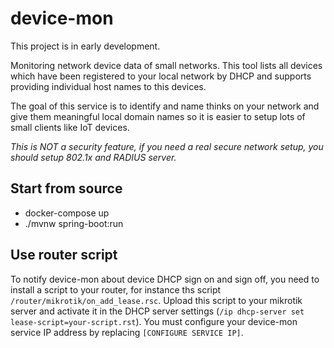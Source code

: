 # device-mon
This project is in early development.

Monitoring network device data of small networks.
This tool lists all devices which have been registered to your local network by DHCP
and supports providing individual host names to this devices. 

The goal of this service is to identify and name thinks on your network and give them
meaningful local domain names so it is easier to setup lots of small clients like IoT devices.

*This is NOT a security feature, if you need a real secure network setup, you should setup
802.1x and RADIUS server.*

## Start from source

* docker-compose up
* ./mvnw spring-boot:run 

## Use router script
To notify device-mon about device DHCP sign on and sign off, you need to install a script to your router, for instance ths script `/router/mikrotik/on_add_lease.rsc`. 
Upload this script to your mikrotik server and activate it in the DHCP server settings (`/ip dhcp-server set lease-script=your-script.rst`).
You must configure your device-mon service IP address by replacing `[CONFIGURE SERVICE IP]`.  
